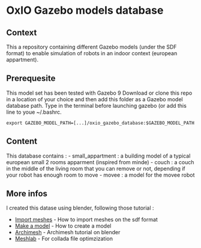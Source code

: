 # OxIO Gazebo models database

## Context

This a repository containing different Gazebo models (under the SDF format) to enable simulation of robots in an indoor context (european appartment).


## Prerequesite
This model set has been tested with Gazebo 9
Download or clone this repo in a location of your choice and then add this folder as a Gazebo model database path.
Type in the terminal before launching gazebo (or add this line to youe ~/.bashrc.

```
export GAZEBO_MODEL_PATH=[...]/oxio_gazebo_database:$GAZEBO_MODEL_PATH
```

## Content
This database contains :
        - small_appartment : a building model of a typical european small 2 rooms apparment (inspired from minde)
        - couch : a couch in the middle of the living room that you can remove or not, depending if your robot has enough room to move
        - movee : a model for the movee robot 


## More infos

I created this datase using blender, following those tutorial :

* [Import meshes](http://gazebosim.org/tutorials?tut=import_mesh&cat=build_robot) - How to import meshes on the sdf format
* [Make a model](http://gazebosim.org/tutorials?tut=build_model&cat=build_robot) - How to create a model
* [Archimesh](https://www.youtube.com/watch?v=Y1f0HhyaEnE) - Archimesh tutorial on blender
* [Meshlab](http://www.meshlab.net/) - For collada file optimzization
